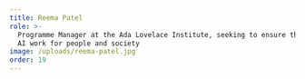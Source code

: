 ```yaml
---
title: Reema Patel
role: >-
  Programme Manager at the Ada Lovelace Institute, seeking to ensure that data &
  AI work for people and society
image: /uploads/reema-patel.jpg
order: 19
---
```


